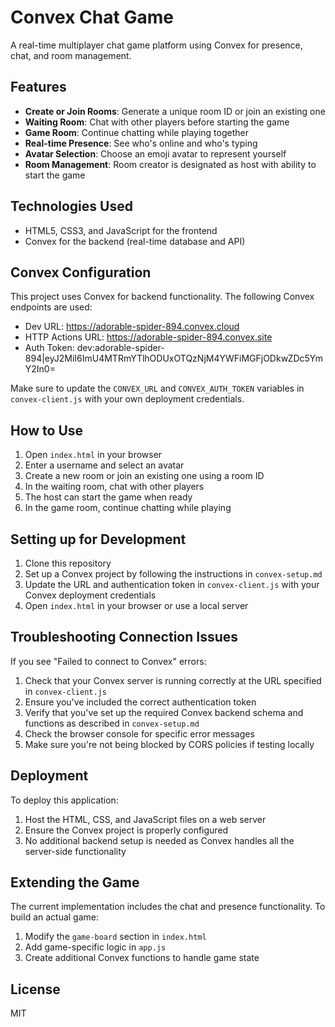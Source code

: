 # Convex Chat Game

A real-time multiplayer chat game platform using Convex for presence, chat, and room management.

## Features

- **Create or Join Rooms**: Generate a unique room ID or join an existing one
- **Waiting Room**: Chat with other players before starting the game
- **Game Room**: Continue chatting while playing together
- **Real-time Presence**: See who's online and who's typing
- **Avatar Selection**: Choose an emoji avatar to represent yourself
- **Room Management**: Room creator is designated as host with ability to start the game

## Technologies Used

- HTML5, CSS3, and JavaScript for the frontend
- Convex for the backend (real-time database and API)

## Convex Configuration

This project uses Convex for backend functionality. The following Convex endpoints are used:

- Dev URL: https://adorable-spider-894.convex.cloud
- HTTP Actions URL: https://adorable-spider-894.convex.site
- Auth Token: dev:adorable-spider-894|eyJ2MiI6ImU4MTRmYTlhODUxOTQzNjM4YWFiMGFjODkwZDc5YmY2In0=

Make sure to update the `CONVEX_URL` and `CONVEX_AUTH_TOKEN` variables in `convex-client.js` with your own deployment credentials.

## How to Use

1. Open `index.html` in your browser
2. Enter a username and select an avatar
3. Create a new room or join an existing one using a room ID
4. In the waiting room, chat with other players
5. The host can start the game when ready
6. In the game room, continue chatting while playing

## Setting up for Development

1. Clone this repository
2. Set up a Convex project by following the instructions in `convex-setup.md`
3. Update the URL and authentication token in `convex-client.js` with your Convex deployment credentials
4. Open `index.html` in your browser or use a local server

## Troubleshooting Connection Issues

If you see "Failed to connect to Convex" errors:

1. Check that your Convex server is running correctly at the URL specified in `convex-client.js`
2. Ensure you've included the correct authentication token
3. Verify that you've set up the required Convex backend schema and functions as described in `convex-setup.md`
4. Check the browser console for specific error messages
5. Make sure you're not being blocked by CORS policies if testing locally

## Deployment

To deploy this application:

1. Host the HTML, CSS, and JavaScript files on a web server
2. Ensure the Convex project is properly configured
3. No additional backend setup is needed as Convex handles all the server-side functionality

## Extending the Game

The current implementation includes the chat and presence functionality. To build an actual game:

1. Modify the `game-board` section in `index.html`
2. Add game-specific logic in `app.js`
3. Create additional Convex functions to handle game state

## License

MIT 
